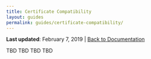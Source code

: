 ```yaml
---
title: Certificate Compatibility
layout: guides
permalink: guides/certificate-compatibility/
---
```


**Last updated**: February 7, 2019 \| [Back to Documentation]({{site.baseurl}}/docs/)


TBD TBD TBD TBD 
